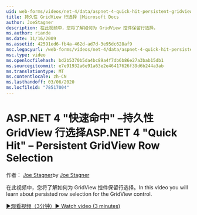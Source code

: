 ```yaml
---
uid: web-forms/videos/net-4/data/aspnet-4-quick-hit-persistent-gridview-row-selection
title: 持久性 GridView 行选择 |Microsoft Docs
author: JoeStagner
description: 在此视频中，您将了解如何为 GridView 控件保留行选择。
ms.author: riande
ms.date: 11/16/2009
ms.assetid: 42591ed6-fb4a-462d-ad7d-3e95dc628af9
msc.legacyurl: /web-forms/videos/net-4/data/aspnet-4-quick-hit-persistent-gridview-row-selection
msc.type: video
ms.openlocfilehash: bd2b5370b5da4bc89a4f7db6b86e27a3bab15db1
ms.sourcegitcommit: e7e91932a6e91a63e2e46417626f39d6b244a3ab
ms.translationtype: MT
ms.contentlocale: zh-CN
ms.lasthandoff: 03/06/2020
ms.locfileid: "78517004"
---
```

# <a name="aspnet-4-quick-hit--persistent-gridview-row-selection"></a><span data-ttu-id="7027d-103">ASP.NET 4 "快速命中" –持久性 GridView 行选择</span><span class="sxs-lookup"><span data-stu-id="7027d-103">ASP.NET 4 "Quick Hit" – Persistent GridView Row Selection</span></span>

<span data-ttu-id="7027d-104">作者： [Joe Stagner](https://github.com/JoeStagner)</span><span class="sxs-lookup"><span data-stu-id="7027d-104">by [Joe Stagner](https://github.com/JoeStagner)</span></span>

<span data-ttu-id="7027d-105">在此视频中，您将了解如何为 GridView 控件保留行选择。</span><span class="sxs-lookup"><span data-stu-id="7027d-105">In this video you will learn about persisted row selection for the GridView control.</span></span> 

[<span data-ttu-id="7027d-106">&#9654;观看视频（3分钟）</span><span class="sxs-lookup"><span data-stu-id="7027d-106">&#9654; Watch video (3 minutes)</span></span>](https://channel9.msdn.com/Blogs/ASP-NET-Site-Videos/aspnet-4-quick-hit-persistent-gridview-row-selection)
